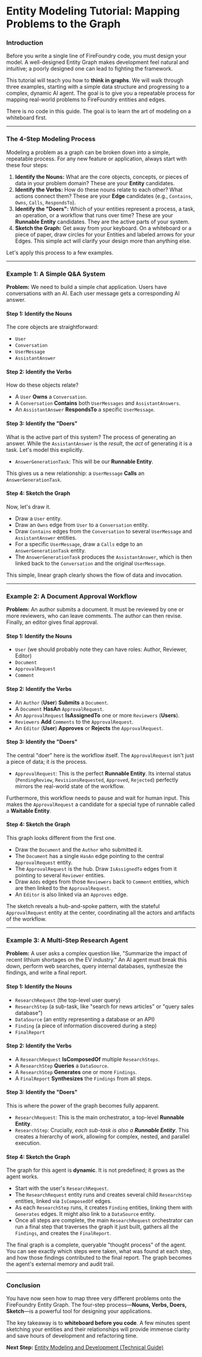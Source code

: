 # Entity Modeling Tutorial: Mapping Problems to the Graph

### Introduction

Before you write a single line of FireFoundry code, you must design your model. A well-designed Entity Graph makes development feel natural and intuitive; a poorly designed one can lead to fighting the framework.

This tutorial will teach you how to **think in graphs**. We will walk through three examples, starting with a simple data structure and progressing to a complex, dynamic AI agent. The goal is to give you a repeatable process for mapping real-world problems to FireFoundry entities and edges.

There is no code in this guide. The goal is to learn the art of modeling on a whiteboard first.

---

### The 4-Step Modeling Process

Modeling a problem as a graph can be broken down into a simple, repeatable process. For any new feature or application, always start with these four steps:

1.  **Identify the Nouns:** What are the core objects, concepts, or pieces of data in your problem domain? These are your **Entity** candidates.
2.  **Identify the Verbs:** How do these nouns relate to each other? What actions connect them? These are your **Edge** candidates (e.g., `Contains`, `Owns`, `Calls`, `RespondsTo`).
3.  **Identify the "Doers":** Which of your entities represent a process, a task, an operation, or a workflow that runs over time? These are your **Runnable Entity** candidates. They are the active parts of your system.
4.  **Sketch the Graph:** Get away from your keyboard. On a whiteboard or a piece of paper, draw circles for your Entities and labeled arrows for your Edges. This simple act will clarify your design more than anything else.

Let's apply this process to a few examples.

---

### Example 1: A Simple Q&A System

**Problem:** We need to build a simple chat application. Users have conversations with an AI. Each user message gets a corresponding AI answer.

#### Step 1: Identify the Nouns
The core objects are straightforward:
*   `User`
*   `Conversation`
*   `UserMessage`
*   `AssistantAnswer`

#### Step 2: Identify the Verbs
How do these objects relate?
*   A `User` **Owns** a `Conversation`.
*   A `Conversation` **Contains** both `UserMessages` and `AssistantAnswers`.
*   An `AssistantAnswer` **RespondsTo** a specific `UserMessage`.

#### Step 3: Identify the "Doers"
What is the active part of this system? The process of generating an answer. While the `AssistantAnswer` is the *result*, the *act* of generating it is a task. Let's model this explicitly.
*   `AnswerGenerationTask`: This will be our **Runnable Entity**.

This gives us a new relationship: a `UserMessage` **Calls** an `AnswerGenerationTask`.

#### Step 4: Sketch the Graph
Now, let's draw it.

*   Draw a `User` entity.
*   Draw an `Owns` edge from `User` to a `Conversation` entity.
*   Draw `Contains` edges from the `Conversation` to several `UserMessage` and `AssistantAnswer` entities.
*   For a specific `UserMessage`, draw a `Calls` edge to an `AnswerGenerationTask` entity.
*   The `AnswerGenerationTask` produces the `AssistantAnswer`, which is then linked back to the `Conversation` and the original `UserMessage`.

This simple, linear graph clearly shows the flow of data and invocation.

---

### Example 2: A Document Approval Workflow

**Problem:** An author submits a document. It must be reviewed by one or more reviewers, who can leave comments. The author can then revise. Finally, an editor gives final approval.

#### Step 1: Identify the Nouns
*   `User` (we should probably note they can have roles: Author, Reviewer, Editor)
*   `Document`
*   `ApprovalRequest`
*   `Comment`

#### Step 2: Identify the Verbs
*   An `Author` (**User**) **Submits** a `Document`.
*   A `Document` **HasAn** `ApprovalRequest`.
*   An `ApprovalRequest` **IsAssignedTo** one or more `Reviewers` (**Users**).
*   `Reviewers` **Add** `Comments` to the `ApprovalRequest`.
*   An `Editor` (**User**) **Approves** or **Rejects** the `ApprovalRequest`.

#### Step 3: Identify the "Doers"
The central "doer" here is the workflow itself. The `ApprovalRequest` isn't just a piece of data; it *is* the process.
*   `ApprovalRequest`: This is the perfect **Runnable Entity**. Its internal status (`PendingReview`, `RevisionsRequested`, `Approved`, `Rejected`) perfectly mirrors the real-world state of the workflow.

Furthermore, this workflow needs to pause and wait for human input. This makes the `ApprovalRequest` a candidate for a special type of runnable called a **Waitable Entity**.

#### Step 4: Sketch the Graph
This graph looks different from the first one.

*   Draw the `Document` and the `Author` who submitted it.
*   The `Document` has a single `HasAn` edge pointing to the central `ApprovalRequest` entity.
*   The `ApprovalRequest` is the hub. Draw `IsAssignedTo` edges from it pointing to several `Reviewer` entities.
*   Draw `Adds` edges from those `Reviewers` back to `Comment` entities, which are then linked to the `ApprovalRequest`.
*   An `Editor` is also linked via an `Approves` edge.

The sketch reveals a hub-and-spoke pattern, with the stateful `ApprovalRequest` entity at the center, coordinating all the actors and artifacts of the workflow.

---

### Example 3: A Multi-Step Research Agent

**Problem:** A user asks a complex question like, "Summarize the impact of recent lithium shortages on the EV industry." An AI agent must break this down, perform web searches, query internal databases, synthesize the findings, and write a final report.

#### Step 1: Identify the Nouns
*   `ResearchRequest` (the top-level user query)
*   `ResearchStep` (a sub-task, like "search for news articles" or "query sales database")
*   `DataSource` (an entity representing a database or an API)
*   `Finding` (a piece of information discovered during a step)
*   `FinalReport`

#### Step 2: Identify the Verbs
*   A `ResearchRequest` **IsComposedOf** multiple `ResearchSteps`.
*   A `ResearchStep` **Queries** a `DataSource`.
*   A `ResearchStep` **Generates** one or more `Findings`.
*   A `FinalReport` **Synthesizes** the `Findings` from all steps.

#### Step 3: Identify the "Doers"
This is where the power of the graph becomes fully apparent.
*   `ResearchRequest`: This is the main orchestrator, a top-level **Runnable Entity**.
*   `ResearchStep`: Crucially, *each sub-task is also a **Runnable Entity***. This creates a hierarchy of work, allowing for complex, nested, and parallel execution.

#### Step 4: Sketch the Graph
The graph for this agent is **dynamic**. It is not predefined; it grows as the agent works.

*   Start with the user's `ResearchRequest`.
*   The `ResearchRequest` entity runs and creates several child `ResearchStep` entities, linked via `IsComposedOf` edges.
*   As each `ResearchStep` runs, it creates `Finding` entities, linking them with `Generates` edges. It might also link to a `DataSource` entity.
*   Once all steps are complete, the main `ResearchRequest` orchestrator can run a final step that traverses the graph it just built, gathers all the `Findings`, and creates the `FinalReport`.

The final graph is a complete, queryable "thought process" of the agent. You can see exactly which steps were taken, what was found at each step, and how those findings contributed to the final report. The graph becomes the agent's external memory and audit trail.

---

### Conclusion

You have now seen how to map three very different problems onto the FireFoundry Entity Graph. The four-step process—**Nouns, Verbs, Doers, Sketch**—is a powerful tool for designing your applications.

The key takeaway is to **whiteboard before you code**. A few minutes spent sketching your entities and their relationships will provide immense clarity and save hours of development and refactoring time.

**Next Step:** [Entity Modeling and Development (Technical Guide)](./entities.md)